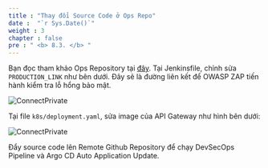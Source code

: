 ```yaml
---
title : "Thay đổi Source Code ở Ops Repo"
date :  "`r Sys.Date()`" 
weight : 3 
chapter : false
pre : " <b> 8.3. </b> "
---
```


Bạn đọc tham khảo Ops Repository tại [đây](). Tại Jenkinsfile, chỉnh sửa `PRODUCTION_LINK` như bên dưới. Đây sẽ là đường liên kết để OWASP ZAP tiến hành kiểm tra lỗ hổng bảo mật.

![ConnectPrivate](/images/8-cicd-test/8.3-change-code-ops/OWASP_0.png)

Tại file `k8s/deployment.yaml`, sửa image của API Gateway như hình bên dưới:

![ConnectPrivate](/images/8-cicd-test/8.3-change-code-ops/UpdateK8s.png)

Đẩy source code lên Remote Github Repository để chạy DevSecOps Pipeline và Argo CD Auto Application Update.
